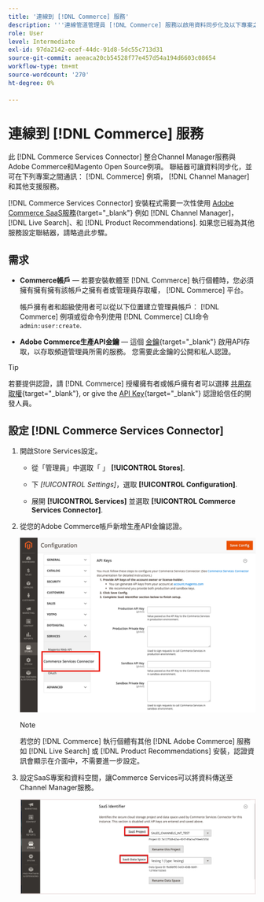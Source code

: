 ```yaml
---
title: '連線到 [!DNL Commerce] 服務'
description: '''連線管道管理員 [!DNL Commerce] 服務以啟用資料同步化及以下專案之間的通訊： [!DNL Commerce] 執行個體、管道管理員和其他支援服務。'
role: User
level: Intermediate
exl-id: 97da2142-ecef-44dc-91d8-5dc55c713d31
source-git-commit: aeeaca20cb54528f77e457d54a194d6603c08654
workflow-type: tm+mt
source-wordcount: '270'
ht-degree: 0%

---
```



# 連線到 [!DNL Commerce] 服務

此 [!DNL Commerce Services Connector] 整合Channel Manager服務與Adobe Commerce和Magento Open Source例項。 聯結器可讓資料同步化，並可在下列專案之間通訊： [!DNL Commerce] 例項， [!DNL Channel Manager]和其他支援服務。

[!DNL Commerce Services Connector] 安裝程式需要一次性使用 [Adobe Commerce SaaS服務](https://experienceleague.adobe.com/docs/commerce-merchant-services/user-guides/home.html){target="_blank"} 例如 [!DNL Channel Manager]， [!DNL Live Search]、和 [!DNL Product Recommendations]. 如果您已經為其他服務設定聯結器，請略過此步驟。

## 需求

- **Commerce帳戶** — 若要安裝軟體至 [!DNL Commerce] 執行個體時，您必須擁有擁有擁有該帳戶之擁有者或管理員存取權， [!DNL Commerce] 平台。

   帳戶擁有者和超級使用者可以從以下位置建立管理員帳戶： [!DNL Commerce] 例項或從命令列使用 [!DNL Commerce] CLI命令 `admin:user:create`.

- **Adobe Commerce生產API金鑰** — 這個 [金鑰](https://docs.magento.com/user-guide/system/saas.html#apikey){target="_blank"} 啟用API存取，以存取頻道管理員所需的服務。 您需要此金鑰的公開和私人認證。

>[!TIP]
>
>若要提供認證，請 [!DNL Commerce] 授權擁有者或帳戶擁有者可以選擇 [共用存取權](https://docs.magento.com/user-guide/magento/magento-account-share.html){target="_blank"}, or give the [API Key](https://docs.magento.com/user-guide/system/saas.html#apikey){target="_blank"} 認證給信任的開發人員。

## 設定 [!DNL Commerce Services Connector]

1. 開啟Store Services設定。

   - 從「管理員」中選取「 」 **[!UICONTROL Stores]**.

   - 下 *[!UICONTROL Settings]*，選取 **[!UICONTROL Configuration]**.

   - 展開 **[!UICONTROL Services]** 並選取 **[!UICONTROL Commerce Services Connector]**.

1. 從您的Adobe Commerce帳戶新增生產API金鑰認證。

   ![[!DNL Commerce Services Connector] 中的服務 [!DNL Admin] 檢視](assets/commerce-services-connector-admin-service-view.png)


   >[!NOTE]
   >
   > 若您的 [!DNL Commerce] 執行個體有其他 [!DNL Adobe Commerce] 服務如 [!DNL Live Search] 或 [!DNL Product Recommendations] 安裝，認證資訊會顯示在介面中，不需要進一步設定。

1. 設定SaaS專案和資料空間，讓Commerce Services可以將資料傳送至Channel Manager服務。

   ![[!DNL Commerce Services Connector] 中的SaaS識別碼設定 [!DNL Admin] 檢視](assets/commerce-services-connector-saas-config.png)

